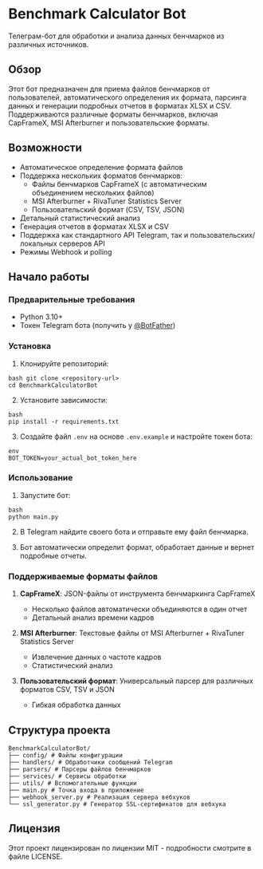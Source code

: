 # Benchmark Calculator Bot

Телеграм-бот для обработки и анализа данных бенчмарков из различных источников.

## Обзор

Этот бот предназначен для приема файлов бенчмарков от пользователей, автоматического определения их формата, парсинга данных и генерации подробных отчетов в форматах XLSX и CSV. Поддерживаются различные форматы бенчмарков, включая CapFrameX, MSI Afterburner и пользовательские форматы.

## Возможности

- Автоматическое определение формата файлов
- Поддержка нескольких форматов бенчмарков:
  - Файлы бенчмарков CapFrameX (с автоматическим объединением нескольких файлов)
  - MSI Afterburner + RivaTuner Statistics Server
  - Пользовательский формат (CSV, TSV, JSON)
- Детальный статистический анализ
- Генерация отчетов в форматах XLSX и CSV
- Поддержка как стандартного API Telegram, так и пользовательских/локальных серверов API
- Режимы Webhook и polling

## Начало работы

### Предварительные требования

- Python 3.10+
- Токен Telegram бота (получить у [@BotFather](https://t.me/BotFather))

### Установка

1. Клонируйте репозиторий:
```
bash git clone <repository-url>   
cd BenchmarkCalculatorBot
```
2. Установите зависимости:
```
bash   
pip install -r requirements.txt
```
3. Создайте файл `.env` на основе `.env.example` и настройте токен бота:
```
env   
BOT_TOKEN=your_actual_bot_token_here
```
### Использование

1. Запустите бот:
```
bash   
python main.py   
```
2. В Telegram найдите своего бота и отправьте ему файл бенчмарка.

3. Бот автоматически определит формат, обработает данные и вернет подробные отчеты.

### Поддерживаемые форматы файлов

1. **CapFrameX**: JSON-файлы от инструмента бенчмаркинга CapFrameX
   - Несколько файлов автоматически объединяются в один отчет
   - Детальный анализ времени кадров

2. **MSI Afterburner**: Текстовые файлы от MSI Afterburner + RivaTuner Statistics Server
   - Извлечение данных о частоте кадров
   - Статистический анализ

3. **Пользовательский формат**: Универсальный парсер для различных форматов CSV, TSV и JSON
   - Гибкая обработка данных

## Структура проекта
```
BenchmarkCalculatorBot/   
├── config/ # Файлы конфигурации   
├── handlers/ # Обработчики сообщений Telegram   
├── parsers/ # Парсеры файлов бенчмарков   
├── services/ # Сервисы обработки   
├── utils/ # Вспомогательные функции   
├── main.py # Точка входа в приложение   
├── webhook_server.py # Реализация сервера вебхуков   
└── ssl_generator.py # Генератор SSL-сертификатов для вебхука   
```
## Лицензия

Этот проект лицензирован по лицензии MIT - подробности смотрите в файле LICENSE.
